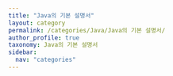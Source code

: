 ```yaml
---
title: "Java의 기본 설명서"
layout: category
permalink: /categories/Java/Java의 기본 설명서/
author_profile: true
taxonomy: Java의 기본 설명서
sidebar:
  nav: "categories"
---
```

